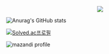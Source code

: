 
<!--
**jhgl0419/jhgl0419** is a ✨ _special_ ✨ repository because its `README.md` (this file) appears on your GitHub profile.

Here are some ideas to get you started:

- 🔭 I’m currently working on ...
- 🌱 I’m currently learning ...
- 👯 I’m looking to collaborate on ...
- 🤔 I’m looking for help with ...
- 💬 Ask me about ...
- 📫 How to reach me: ...
- 😄 Pronouns: ...
- ⚡ Fun fact: ...
-->
<div align="center">
  <a href="https://github.com/devxb/gitanimals">
    <img src="https://render.gitanimals.org/farms/jhgl0419"/>
  </a>
</div>

![Anurag's GitHub stats](https://github-readme-stats.vercel.app/api?username=jhgl0419&show_icons=true&theme=radical)

[![Solved.ac프로필](http://mazassumnida.wtf/api/v2/generate_badge?boj=supercsehan)](https://solved.ac/supercsehan)

![mazandi profile](http://mazandi.herokuapp.com/api?handle=supercsehan&theme=warm)

